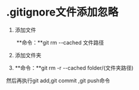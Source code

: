 # .gitignore文件添加忽略

1. 添加文件

   ​	**命令：**git rm --cached  文件路径

2. 添加文件夹

3. **命令：**git rm -r --cached folder/(文件夹路径)

   

然后再执行git add,git commit ,git push命令

